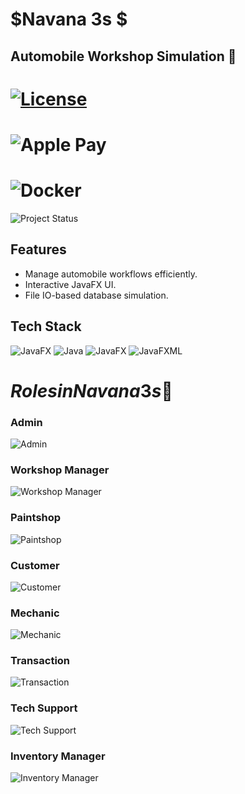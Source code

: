 # $Navana 3s $
## Automobile Workshop Simulation 🚗
# [![License](https://img.shields.io/badge/License-Boost_1.0-lightblue.svg)](https://www.boost.org/LICENSE_1_0.txt)
# ![Apple Pay](https://img.shields.io/badge/ApplePay-000000.svg?style=for-the-badge&logo=Apple-Pay&logoColor=white)
# ![Docker](https://img.shields.io/badge/docker-%230db7ed.svg?style=for-the-badge&logo=docker&logoColor=white)
![Project Status](https://img.shields.io/badge/status-in%20progress-green)


## Features
- Manage automobile workflows efficiently.
- Interactive JavaFX UI.
- File IO-based database simulation.
## Tech Stack
![JavaFX](https://img.shields.io/badge/JavaFX-21+-blue)
![Java](https://img.shields.io/badge/Java-20+-yellow)
![JavaFX](https://img.shields.io/badge/JavaFX-UI-green)
![JavaFXML](https://img.shields.io/badge/JavaFXML-UI-green)
# $Roles in Navana3s 🚗$

### Admin
![Admin](https://img.shields.io/badge/Admin-%F0%9F%91%91-blue?style=for-the-badge)

### Workshop Manager
![Workshop Manager](https://img.shields.io/badge/Workshop_Manager-%F0%9F%9A%A7-orange?style=for-the-badge)

### Paintshop
![Paintshop](https://img.shields.io/badge/Paintshop-%F0%9F%8E%A8-red?style=for-the-badge)

### Customer
![Customer](https://img.shields.io/badge/Customer-%F0%9F%93%9D-green?style=for-the-badge)

### Mechanic
![Mechanic](https://img.shields.io/badge/Mechanic-%F0%9F%94%A8-blueviolet?style=for-the-badge)

### Transaction
![Transaction](https://img.shields.io/badge/Transaction-%F0%9F%92%B0-lightblue?style=for-the-badge)

### Tech Support
![Tech Support](https://img.shields.io/badge/Tech_Support-%F0%9F%92%AC-yellow?style=for-the-badge)

### Inventory Manager
![Inventory Manager](https://img.shields.io/badge/Inventory_Manager-%F0%9F%93%81-darkgreen?style=for-the-badge)

